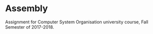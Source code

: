 # Assembly
Assignment for Computer System Organisation university course, Fall Semester of 2017-2018. 
